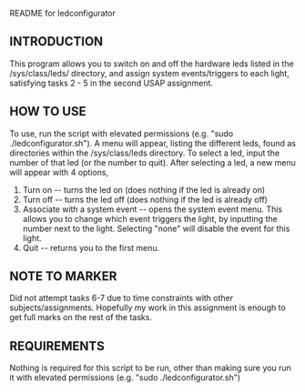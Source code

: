 README for ledconfigurator

INTRODUCTION
------------

This program allows you to switch on and off the hardware leds listed in the /sys/class/leds/ directory, 
and assign system events/triggers to each light, satisfying tasks 2 - 5 in the second USAP assignment.


HOW TO USE
----------

To use, run the script with elevated permissions (e.g. "sudo ./ledconfigurator.sh"). A menu will appear, listing the different leds, found as directories
within the /sys/class/leds directory. To select a led, input the number of that led (or the number to quit). After selecting a led, a  new menu will appear with 4 options,
1) Turn on -- turns the led on (does nothing if the led is already on)
2) Turn off -- turns the led off (does nothing if the led is already off)
3) Associate with a system event -- opens the system event menu. This allows you to change which event triggers the light, by inputting the number next to the light.
 Selecting "none" will disable the event for this light.
4) Quit  -- returns you to the first menu.

NOTE TO MARKER
--------------

Did not attempt tasks 6-7 due to time constraints with other subjects/assignments. Hopefully my work in this assignment is enough to get full marks on the rest of the tasks.

REQUIREMENTS
------------

Nothing is required for this script to be run, other than making sure you run it with elevated permissions (e.g. "sudo ./ledconfigurator.sh")

